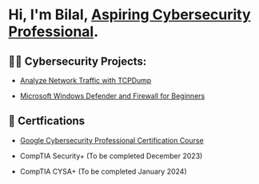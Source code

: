 <h1>Hi, I'm Bilal, <a href="https://www.linkedin.com/in/bilal-mohamed-a731b71a3/">Aspiring Cybersecurity Professional</a>.

<h2>👨‍💻 Cybersecurity Projects:</h2>

- [Analyze Network Traffic with TCPDump](https://www.coursera.org/account/accomplishments/certificate/FXPX2ABGENLA)

- [Microsoft Windows Defender and Firewall for Beginners](https://www.coursera.org/account/accomplishments/certificate/64MZWBUQ743J)



<h2>🏅 Certfications </h2>

- [Google Cybersecurity Professional Certification Course](https://www.credly.com/badges/e6556d07-8d34-46c5-9ae0-1a8d341b12ed)

- CompTIA Security+ (To be completed December 2023)

- CompTIA CYSA+ (To be completed January 2024)
